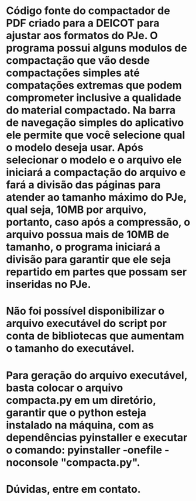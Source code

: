 # Código fonte do compactador de PDF criado para a DEICOT para ajustar aos formatos do PJe. O programa possui alguns modulos de compactação que vão desde compactações simples até compatações extremas que podem comprometer inclusive a qualidade do material compactado. Na barra de navegação simples do aplicativo ele permite que você selecione qual o modelo deseja usar. Após selecionar o modelo e o arquivo ele iniciará a compactação do arquivo e fará a divisão das páginas para atender ao tamanho máximo do PJe, qual seja, 10MB por arquivo, portanto, caso após a compressão, o arquivo possua mais de 10MB de tamanho, o programa iniciará a divisão para garantir que ele seja repartido em partes que possam ser inseridas no PJe.

# Não foi possível disponibilizar o arquivo executável do script por conta de bibliotecas que aumentam o tamanho do executável.

# Para geração do arquivo executável, basta colocar o arquivo compacta.py em um diretório, garantir que o python esteja instalado na máquina, com as dependências pyinstaller e executar o comando: pyinstaller -onefile -noconsole "compacta.py".

# Dúvidas, entre em contato.
